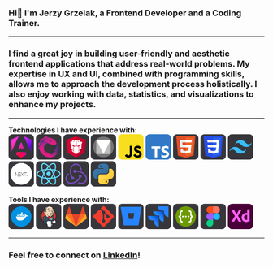 ### Hi👋 I'm Jerzy Grzelak, a Frontend Developer and a Coding Trainer.

---

### I find a great joy in building user-friendly and aesthetic frontend applications that address real-world problems. My expertise in UX and UI, combined with programming skills, allows me to approach the development process holistically. I also enjoy working with data, statistics, and visualizations to enhance my projects.

---

**Technologies I have experience with:**
<br>
[<img src="icons/angular.svg" title="Angular" width="50px" height="50px" />](https://angular.dev)
[<img src="icons/rxjs.svg" title="RxJs" width="50px" height="50px" />](https://rxjs.dev)
[<img src="icons/primeng.svg" title="PrimeNG" width="50px" height="50px" />](https://primeng.org)
[<img src="icons/material.svg" title="Google Material Design" width="50px" height="50px" />](https://m3.material.io)
[<img src="icons/js.svg" title="JavaScript" width="50px" height="50px" />](https://developer.mozilla.org/en-US/docs/Web/JavaScrip)
[<img src="icons/ts.svg" title="TypeScript" width="50px" height="50px" />](https://www.typescriptlang.org)
[<img src="icons/html.svg" title="HTML" width="50px" height="50px" />](https://developer.mozilla.org/en-US/docs/Web/HTML)
[<img src="icons/css.svg" title="CSS" width="50px" height="50px" />](https://developer.mozilla.org/en-US/docs/Web/CSS)
[<img src="icons/tailwind.svg" title="Tailwind" width="50px" height="50px" />](https://tailwindcss.com)
[<img src="icons/next.svg" title="Next.js" width="50px" height="50px" />](https://nextjs.org)
[<img src="icons/react.svg" title="React" width="50px" height="50px" />](https://react.dev)
[<img src="icons/redux.svg" title="Redux" width="50px" height="50px" />](https://redux.js.org)
[<img src="icons/python.svg" title="Python" width="50px" height="50px" />](https://www.python.org)
<br>

**Tools I have experience with:**
<br>
[<img src="icons/docker.svg" title="Docker" width="50px" height="50px" />](https://www.docker.com)
[<img src="icons/jenkins.svg" title="Jenkins" width="50px" height="50px" />](https://www.jenkins.io)
[<img src="icons/gitlab.svg" title="Gitlab" width="50px" height="50px" />](https://about.gitlab.com)
[<img src="icons/git.svg" title="Git" width="50px" height="50px" />](https://git-scm.com)
[<img src="icons/bitbucket.svg" title="Bitbucket" width="50px" height="50px" />](https://bitbucket.org/product/)
[<img src="icons/jira.svg" title="Jira" width="50px" height="50px" />](https://www.atlassian.com/software/jira)
[<img src="icons/swagger.svg" title="Swagger" width="50px" height="50px" />](https://swagger.io)
[<img src="icons/figma.svg" title="Figma" width="50px" height="50px" />](https://www.figma.com)
[<img src="icons/xd.svg" title="Adobe XD" width="50px" height="50px" />](https://adobexdplatform.com)

--- 
### Feel free to connect on [LinkedIn](https://www.linkedin.com/in/jerzy-grzelak/)!
